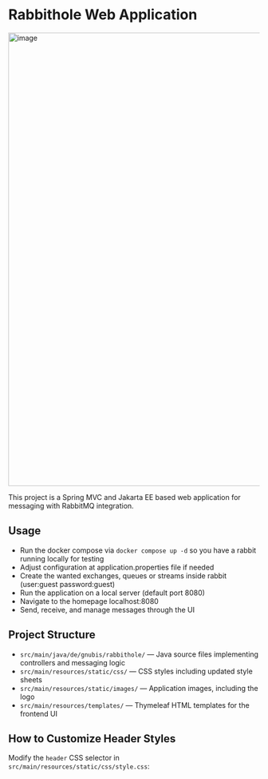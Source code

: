 # Rabbithole Web Application

<img width="1469" height="907" alt="image" src="https://github.com/user-attachments/assets/367da709-68ff-49be-a288-861ec0c8ab74" />


This project is a Spring MVC and Jakarta EE based web application for messaging with RabbitMQ integration.

## Usage

- Run the docker compose via ```docker compose up -d``` so you have a rabbit running locally for testing
- Adjust configuration at application.properties file if needed
- Create the wanted exchanges, queues or streams inside rabbit (user:guest password:guest)
- Run the application on a local server (default port 8080)
- Navigate to the homepage localhost:8080
- Send, receive, and manage messages through the UI

## Project Structure

- `src/main/java/de/gnubis/rabbithole/` — Java source files implementing controllers and messaging logic
- `src/main/resources/static/css/` — CSS styles including updated style sheets
- `src/main/resources/static/images/` — Application images, including the logo
- `src/main/resources/templates/` — Thymeleaf HTML templates for the frontend UI

## How to Customize Header Styles

Modify the `header` CSS selector in `src/main/resources/static/css/style.css`:
